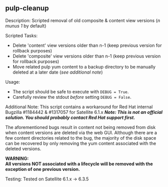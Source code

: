 ## pulp-cleanup 

Description:
Scripted removal of old composite & content view versions (_n munus 1_ by default)

Scripted Tasks:
- Delete 'content' view versions older than n-1 (keep previous version for rollback purposes)
- Delete 'composite' view versions older than n-1 (keep previous version for rollback purposes)
- Move related pulp yum content to a backup directory to be manually deleted at a later date (_see additional note_)

Usage:
- The script should be safe to execute with `DEBUG = True`. 
- Carefully review the stdout *before* setting `DEBUG = False`.

Additional Note:
This script contains a workaround for Red Hat internal Bugzilla #1184442 & #1317057 for Satellite 6.1.x
**_Note: This is not an official solution. You should probably contact Red Hat support first._**

The aforementioned bugs result in content not being removed from disk when content versions
are deleted via the web GUI. Although there are a few content directories related to the bug, 
the majority of the disk space can be recovered by only removing the yum content associated 
with the deleted versions.

**WARNING:**  
**All versions NOT associated with a lifecycle will be removed with the exception of one previous version.**

Testing:
Tested on Satellite 6.1.x -> 6.3.5
